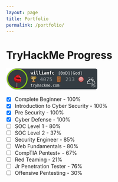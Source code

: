 ```yaml
---
layout: page
title: Portfolio
permalink: /portfolio/
---
```


# TryHackMe Progress
<img src="/assets/THMBadge.png">

- [x] Complete Beginner - 100%
- [x] Introduction to Cyber Security - 100%
- [x] Pre Security - 100%
- [x] Cyber Defense - 100%
- [ ] SOC Level 1 - 80%
- [ ] SOC Level 2 - 37%
- [ ] Security Engineer - 85%
- [ ] Web Fundamentals - 80%
- [ ] CompTIA Pentest+ - 67%
- [ ] Red Teaming - 21%
- [ ] Jr Penetration Tester - 76%
- [ ] Offensive Pentesting - 30%

